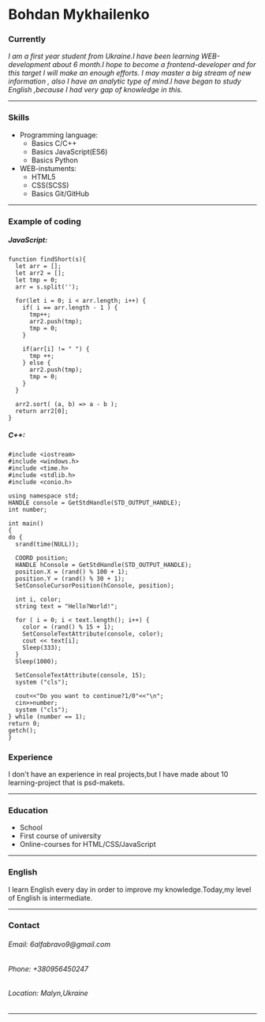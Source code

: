 # Bohdan Mykhailenko 
### Currently
_I am a first year student from Ukraine.I have been learning WEB-development about 6 month.I hope to become a frontend-developer and for this target I will make an enough efforts.  I may master a big stream of new information , also I have an analytic type of mind.I have began to study English ,because I had very gap of knowledge in this._
___
### Skills
* Programming language:
  * Basics C/C++
  * Basics JavaScript(ES6)
  * Basics Python
* WEB-instuments:
  * HTML5
  * CSS(SCSS)
  * Basics Git/GitHub
___
### Example of coding 
##### JavaScript:
```
function findShort(s){
  let arr = [];
  let arr2 = [];
  let tmp = 0;
  arr = s.split('');

  for(let i = 0; i < arr.length; i++) {
    if( i == arr.length - 1 ) {
      tmp++;
      arr2.push(tmp);
      tmp = 0;
    }

    if(arr[i] != " ") {
      tmp ++;
    } else {
      arr2.push(tmp);
      tmp = 0;
    }
  }
  
  arr2.sort( (a, b) => a - b );
  return arr2[0];
}
```
##### C++:
```
#include <iostream>
#include <windows.h>
#include <time.h>
#include <stdlib.h>
#include <conio.h> 

using namespace std;
HANDLE console = GetStdHandle(STD_OUTPUT_HANDLE); 
int number;

int main()
{
do {	
  srand(time(NULL));

  COORD position;                                     
  HANDLE hConsole = GetStdHandle(STD_OUTPUT_HANDLE);
  position.X = (rand() % 100 + 1);                                
  position.Y = (rand() % 30 + 1);                                
  SetConsoleCursorPosition(hConsole, position);

  int i, color; 
  string text = "Hello?World!";

  for ( i = 0; i < text.length(); i++) {
    color = (rand() % 15 + 1);
    SetConsoleTextAttribute(console, color); 
    cout << text[i]; 
    Sleep(333);
  }
  Sleep(1000);

  SetConsoleTextAttribute(console, 15); 
  system ("cls");

  cout<<"Do you want to continue?1/0"<<"\n";
  cin>>number;
  system ("cls");
} while (number == 1);
return 0;
getch();
}
```
### Experience
I don't have an experience in real projects,but I have made about 10 learning-project that is psd-makets.
___
### Education 
* School
* First course of university  
* Online-courses for HTML/CSS/JavaScript
___
### English 
I learn English every day in order to improve my knowledge.Today,my level of English is intermediate.
___
### Contact
###### Email: _6alfabravo9@gmail.com_
###### Phone: _+380956450247_
###### Location: _Malyn,Ukraine_
___